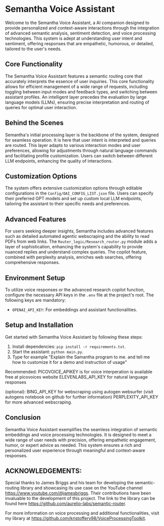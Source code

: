 # Semantha Voice Assistant
Welcome to the Semantha Voice Assistant, a AI companion designed to provide personalized and 
context-aware interactions through the integration of advanced semantic analysis, sentiment detection, and voice 
processing technologies. This system is adept at understanding user intent and sentiment, offering responses that 
are empathetic, humorous, or detailed, tailored to the user's needs.

## Core Functionality
The Semantha Voice Assistant features a semantic routing core that accurately interprets the essence of user 
inquiries. This core functionality allows for efficient management of a wide range of requests, including toggling 
between input modes and feedback types, and switching between assistant profiles. An intelligent layer precedes the 
evaluation by large language models (LLMs), ensuring precise interpretation and routing of queries for optimal user 
interaction.

## Behind the Scenes
Semantha's initial processing layer is the backbone of the system, designed for seamless operation. It is here that 
user intent is interpreted and queries are routed. This layer adapts to various interaction modes and user 
preferences, allowing for adjustments through natural language commands and facilitating profile customization. 
Users can switch between different LLM endpoints, enhancing the quality of interactions.

## Customization Options
The system offers extensive customization options through editable configurations in the `Config/OAI_CONFIG_LIST.json` 
file. Users can specify their preferred GPT models and set up custom local LLM endpoints, tailoring the assistant 
to their specific needs and preferences.

## Advanced Features
For users seeking deeper insights, Semantha includes advanced features such as detailed automated agentic 
webscraping and the ability to read PDFs from web links. The `Router_logic/Research_router.py` module adds a layer 
of sophistication, enhancing the system's capability to provide nuanced replies and understand complex queries. 
The copilot feature, combined with perplexity analysis, enriches web searches, offering comprehensive responses.

## Environment Setup
To utilize voice responses or the advanced research copilot function, configure the necessary API keys in the `.env` 
file at the project's root. The following keys are mandatory:
- `OPENAI_API_KEY`: For embeddings and assistant functionalities.

## Setup and Installation
Get started with Semantha Voice Assistant by following these steps:
1. Install dependencies: `pip install -r requirements.txt`.
2. Start the assistant: `python main.py`.
3. Type for example "Explain the Samantha program to me. and tell me how to customize it for a demo and instruction of usage"

Recommended:
PICOVOICE_APIKEY is for voice interperation is available free at picovoices website
ELEVENLABS_API_KEY for natural language responses

(optional):
BING_API_KEY for webscraping using autogen websurfer (visit autogens notebook on github for further information)
PERPLEXITY_API_KEY for more advanced webscraping.

## Conclusion
Semantha Voice Assistant exemplifies the seamless integration of semantic embeddings and voice processing 
technologies. It is designed to meet a wide range of user needs with precision, offering empathetic engagement, 
humor, or expert advice as needed. This system ensures a rich and personalized user experience through meaningful 
and context-aware responses.

## ACKNOWLEDGEMENTS:
Special thanks to James Briggs and his team for developing the semantic-routing library and showcasing its use case on the YouTube channel https://www.youtube.com/@jamesbriggs. 
Their contributions have been invaluable to the development of this project. The link to the library can be found here https://github.com/aurelio-labs/semantic-router.

For more information on voice processing and additional functionalities, visit my library at https://github.com/kristofferv98/VoiceProcessingToolkit.

